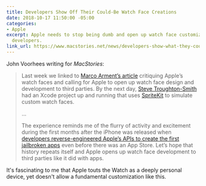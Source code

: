 ```yaml
---
title: Developers Show Off Their Could-Be Watch Face Creations
date: 2018-10-17 11:50:00 -05:00
categories:
- Apple
excerpt: Apple needs to stop being dumb and open up watch face customization to third-party
  developers.
link_url: https://www.macstories.net/news/developers-show-what-they-could-make-if-apple-opened-up-watch-face-development/
---
```


John Voorhees writing for *MacStories*:

> Last week we linked to [Marco Arment’s article](https://www.macstories.net/linked/apple-watch-face-legibility/) critiquing Apple’s watch faces and calling for Apple to open up watch face design and development to third parties. By the next day, [Steve Troughton-Smith](https://twitter.com/stroughtonsmith/) had an Xcode project up and running that uses [SpriteKit](https://developer.apple.com/documentation/spritekit) to simulate custom watch faces.
>
>…
>
> The experience reminds me of the flurry of activity and excitement during the first months after the iPhone was released when [developers reverse-engineered Apple’s APIs to create the first jailbroken apps](https://appstories.net/episodes/64/) even before there was an App Store. Let’s hope that history repeats itself and Apple opens up watch face development to third parties like it did with apps.

It's fascinating to me that Apple touts the Watch as a deeply personal device, yet doesn't allow a fundamental customization like this.
